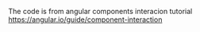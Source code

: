 The code is from angular components interacion tutorial https://angular.io/guide/component-interaction 
